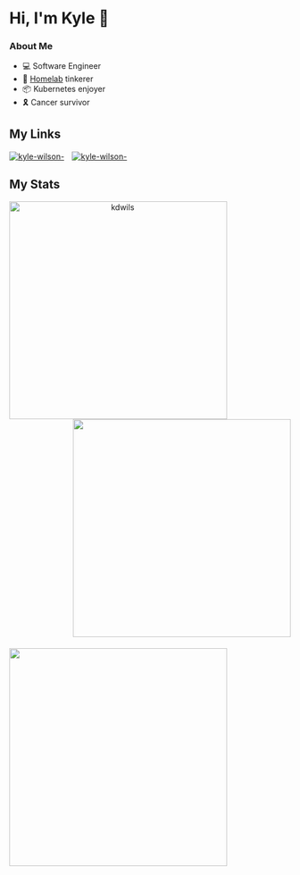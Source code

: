 # Hi, I'm Kyle 👋

### About Me

* 💻 Software Engineer
* 🚀 [Homelab](https://github.com/kdwils/homelab) tinkerer
* 📦 Kubernetes enjoyer
* 🎗️ Cancer survivor


## My Links

<p align="left" >
<a href="https://blog.kyledev.co/index.xml" target="blank"><img align="center" style="margin-right: 10px;" src="https://img.shields.io/badge/blog.kyledev.co-44475a?logo=hugo&style=for-the-badge&link=https://blog.kyledev.co" alt="kyle-wilson-" /></a>
<a href="https://argocd.kyledev.co" target="blank"><img align="center" src="https://img.shields.io/badge/homelab-44475a?logo=argo&style=for-the-badge&link=https://argocd.kyledev.co" alt="kyle-wilson-" /></a>
</p>

<h2 align="left">My Stats</h2>
<p align=center>
  <div align=center>
    <a href="https://github.com/denvercoder1/github-readme-streak-stats" title="Go to Source">
      <img align="left" width=390 src="https://streak-stats.demolab.com/?user=kdwils&theme=dracula&border=FF79C6" alt="kdwils" />
    </a>
    <a href="https://github.com/kdwils/github-readme-stats" title="Go to Source">
      <img align="right" width=390 src="https://github-readme-stats.vercel.app/api?username=kdwils&show_icons=true&theme=dracula&border_color=FF79C6&hide_border=false" />
    </a>
  </div>
  <br>
  <div align=center>
    <a href="https://github.com/kdwils/github-readme-stats" title="Go to Source">
      <img align="left" width=390 style="margin-top: 20px;" src="https://github-readme-stats.vercel.app/api/top-langs/?username=kdwils&layout=donut&hide=html&theme=dracula&border_color=FF79C6" />
    </a>
  </div>
</p>


<!-- <p align="left">
<img src="https://github-readme-stats.vercel.app/api?username=kdwils&show_icons=true&theme=dracula" alt="kdwils" style="margin-right: 10px;" />
<img src="https://github-readme-stats.vercel.app/api/top-langs/?username=kdwils&layout=compact&hide=html&theme=dracula" alt="kdwils"/>
</p> -->

